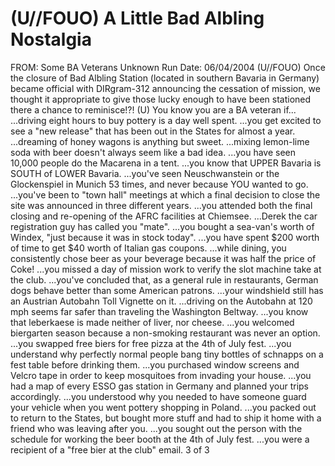 # (U//FOUO) A Little Bad Albling Nostalgia 

FROM: Some BA Veterans
Unknown
Run Date: 06/04/2004
(U//FOUO) Once the closure of Bad Albling Station (located in southern Bavaria in Germany) became official with DIRgram-312 announcing the cessation of mission, we thought it appropriate to give those lucky enough to have been stationed there
a chance to reminisce!?!
(U) You know you are a BA veteran if...
...driving eight hours to buy pottery is a day well spent.
...you get excited to see a "new release" that has been out in the States for almost a year.
...dreaming of honey wagons is anything but sweet.
...mixing lemon-lime soda with beer doesn't always seem like a bad idea.
...you have seen 10,000 people do the Macarena in a tent.
...you know that UPPER Bavaria is SOUTH of LOWER Bavaria.
...you've seen Neuschwanstein or the Glockenspiel in Munich 53 times, and never because YOU wanted to go.
...you've been to "town hall" meetings at which a final decision to close the site was announced in three different years.
...you attended both the final closing and re-opening of the AFRC facilities at Chiemsee.
...Derek the car registration guy has called you "mate".
...you bought a sea-van's worth of Windex, "just because it was in stock today".
...you have spent $\$ 200$ worth of time to get $\$ 40$ worth of Italian gas coupons.
...while dining, you consistently chose beer as your beverage because it was half the price of Coke!
...you missed a day of mission work to verify the slot machine take at the club.
...you've concluded that, as a general rule in restaurants, German dogs behave better than some American patrons.
...your windshield still has an Austrian Autobahn Toll Vignette on it.
...driving on the Autobahn at 120 mph seems far safer than traveling the Washington Beltway.
...you know that leberkaese is made neither of liver, nor cheese.
...you welcomed biergarten season because a non-smoking restaurant was never an option.
...you swapped free biers for free pizza at the 4th of July fest.
...you understand why perfectly normal people bang tiny bottles of schnapps on a fest table before drinking them.
...you purchased window screens and Velcro tape in order to keep mosquitoes from invading your house.
...you had a map of every ESSO gas station in Germany and planned your trips accordingly.
...you understood why you needed to have someone guard your vehicle when you went pottery shopping in Poland.
...you packed out to return to the States, but bought more stuff and had to ship it home with a friend who was leaving after you.
...you sought out the person with the schedule for working the beer booth at the 4th of July fest.
...you were a recipient of a "free bier at the club" email.
3 of 3
